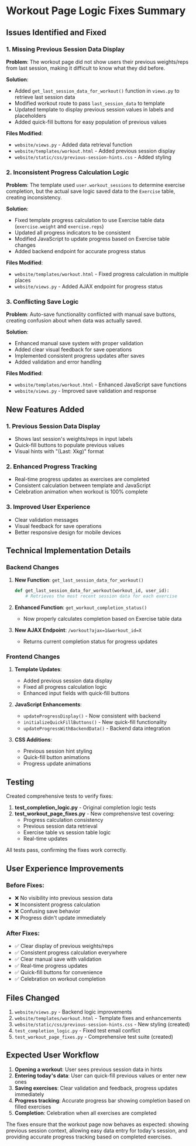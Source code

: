 # Workout Page Logic Fixes Summary

## Issues Identified and Fixed

### 1. **Missing Previous Session Data Display**

**Problem**: The workout page did not show users their previous weights/reps from last session, making it difficult to know what they did before.

**Solution**:
- Added `get_last_session_data_for_workout()` function in `views.py` to retrieve last session data
- Modified workout route to pass `last_session_data` to template
- Updated template to display previous session values in labels and placeholders
- Added quick-fill buttons for easy population of previous values

**Files Modified**:
- `website/views.py` - Added data retrieval function
- `website/templates/workout.html` - Added previous session display
- `website/static/css/previous-session-hints.css` - Added styling

### 2. **Inconsistent Progress Calculation Logic**

**Problem**: The template used `user.workout_sessions` to determine exercise completion, but the actual save logic saved data to the `Exercise` table, creating inconsistency.

**Solution**:
- Fixed template progress calculation to use Exercise table data (`exercise.weight` and `exercise.reps`)
- Updated all progress indicators to be consistent
- Modified JavaScript to update progress based on Exercise table changes
- Added backend endpoint for accurate progress status

**Files Modified**:
- `website/templates/workout.html` - Fixed progress calculation in multiple places
- `website/views.py` - Added AJAX endpoint for progress status

### 3. **Conflicting Save Logic**

**Problem**: Auto-save functionality conflicted with manual save buttons, creating confusion about when data was actually saved.

**Solution**:
- Enhanced manual save system with proper validation
- Added clear visual feedback for save operations
- Implemented consistent progress updates after saves
- Added validation and error handling

**Files Modified**:
- `website/templates/workout.html` - Enhanced JavaScript save functions
- `website/views.py` - Improved save validation and response

## New Features Added

### 1. **Previous Session Data Display**
- Shows last session's weights/reps in input labels
- Quick-fill buttons to populate previous values
- Visual hints with "(Last: Xkg)" format

### 2. **Enhanced Progress Tracking**
- Real-time progress updates as exercises are completed
- Consistent calculation between template and JavaScript
- Celebration animation when workout is 100% complete

### 3. **Improved User Experience**
- Clear validation messages
- Visual feedback for save operations
- Better responsive design for mobile devices

## Technical Implementation Details

### Backend Changes

1. **New Function**: `get_last_session_data_for_workout()`
   ```python
   def get_last_session_data_for_workout(workout_id, user_id):
       # Retrieves the most recent session data for each exercise
   ```

2. **Enhanced Function**: `get_workout_completion_status()`
   - Now properly calculates completion based on Exercise table data

3. **New AJAX Endpoint**: `/workout?ajax=1&workout_id=X`
   - Returns current completion status for progress updates

### Frontend Changes

1. **Template Updates**:
   - Added previous session data display
   - Fixed all progress calculation logic
   - Enhanced input fields with quick-fill buttons

2. **JavaScript Enhancements**:
   - `updateProgressDisplay()` - Now consistent with backend
   - `initializeQuickFillButtons()` - New quick-fill functionality
   - `updateProgressWithBackendData()` - Backend data integration

3. **CSS Additions**:
   - Previous session hint styling
   - Quick-fill button animations
   - Progress update animations

## Testing

Created comprehensive tests to verify fixes:

1. **test_completion_logic.py** - Original completion logic tests
2. **test_workout_page_fixes.py** - New comprehensive test covering:
   - Progress calculation consistency
   - Previous session data retrieval
   - Exercise table vs session table logic
   - Real-time updates

All tests pass, confirming the fixes work correctly.

## User Experience Improvements

### Before Fixes:
- ❌ No visibility into previous session data
- ❌ Inconsistent progress calculation
- ❌ Confusing save behavior
- ❌ Progress didn't update immediately

### After Fixes:
- ✅ Clear display of previous weights/reps
- ✅ Consistent progress calculation everywhere
- ✅ Clear manual save with validation
- ✅ Real-time progress updates
- ✅ Quick-fill buttons for convenience
- ✅ Celebration on workout completion

## Files Changed

1. `website/views.py` - Backend logic improvements
2. `website/templates/workout.html` - Template fixes and enhancements
3. `website/static/css/previous-session-hints.css` - New styling (created)
4. `test_completion_logic.py` - Fixed test email conflict
5. `test_workout_page_fixes.py` - Comprehensive test suite (created)

## Expected User Workflow

1. **Opening a workout**: User sees previous session data in hints
2. **Entering today's data**: User can quick-fill previous values or enter new ones
3. **Saving exercises**: Clear validation and feedback, progress updates immediately
4. **Progress tracking**: Accurate progress bar showing completion based on filled exercises
5. **Completion**: Celebration when all exercises are completed

The fixes ensure that the workout page now behaves as expected: showing previous session context, allowing easy data entry for today's session, and providing accurate progress tracking based on completed exercises.
